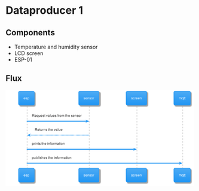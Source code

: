# Dataproducer 1
## Components
- Temperature and humidity sensor
- LCD screen
- ESP-01
## Flux
![Flux diagram](./img/dataproducer1.png)

